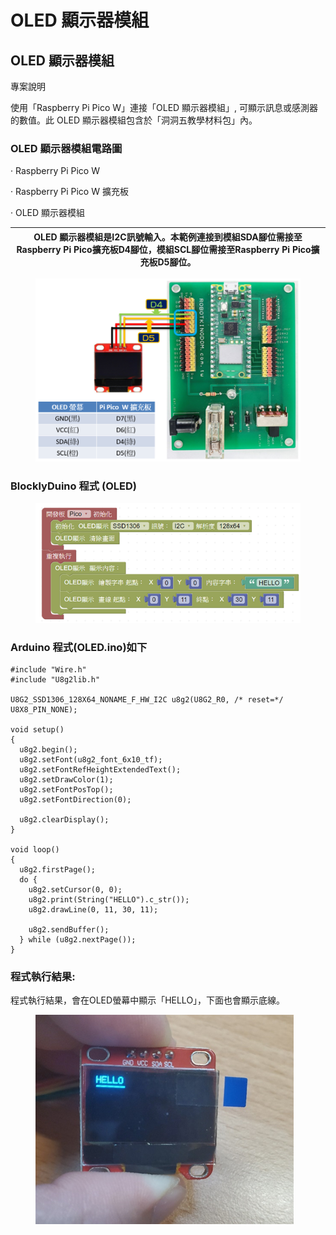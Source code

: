 # OLED 顯示器模組

## OLED 顯示器模組 <a href="#hlk168941899" id="hlk168941899"></a>

專案說明

使用「Raspberry Pi Pico W」連接「OLED 顯示器模組」, 可顯示訊息或感測器的數值。此 OLED 顯示器模組包含於「洞洞五教學材料包」內。

### OLED 顯示器模組電路圖

·        Raspberry Pi Pico W

·        Raspberry Pi Pico W 擴充板

·        OLED 顯示器模組

| OLED 顯示器模組是I2C訊號輸入。本範例連接到模組SDA腳位需接至Raspberry Pi Pico擴充板D4腳位，模組SCL腳位需接至Raspberry Pi Pico擴充板D5腳位。  |
| ------------------------------------------------------------------------------------------------ |

<figure><img src="../../.gitbook/assets/image (3).png" alt=""><figcaption></figcaption></figure>

### &#x20;BlocklyDuino 程式 (OLED)

<figure><img src="../../.gitbook/assets/image (4).png" alt=""><figcaption></figcaption></figure>

### &#x20; Arduino 程式(OLED.ino)如下

```
#include "Wire.h"
#include "U8g2lib.h"
 
U8G2_SSD1306_128X64_NONAME_F_HW_I2C u8g2(U8G2_R0, /* reset=*/ U8X8_PIN_NONE);
 
void setup()
{
  u8g2.begin();
  u8g2.setFont(u8g2_font_6x10_tf);
  u8g2.setFontRefHeightExtendedText();
  u8g2.setDrawColor(1);
  u8g2.setFontPosTop();
  u8g2.setFontDirection(0);
 
  u8g2.clearDisplay();
}
 
void loop()
{
  u8g2.firstPage();
  do {
    u8g2.setCursor(0, 0);
    u8g2.print(String("HELLO").c_str());
    u8g2.drawLine(0, 11, 30, 11);
 
    u8g2.sendBuffer();
  } while (u8g2.nextPage());
}
```

### 程式執行結果:

程式執行結果，會在OLED螢幕中顯示「HELLO」，下面也會顯示底線。

<figure><img src="../../.gitbook/assets/image (30).png" alt=""><figcaption></figcaption></figure>

